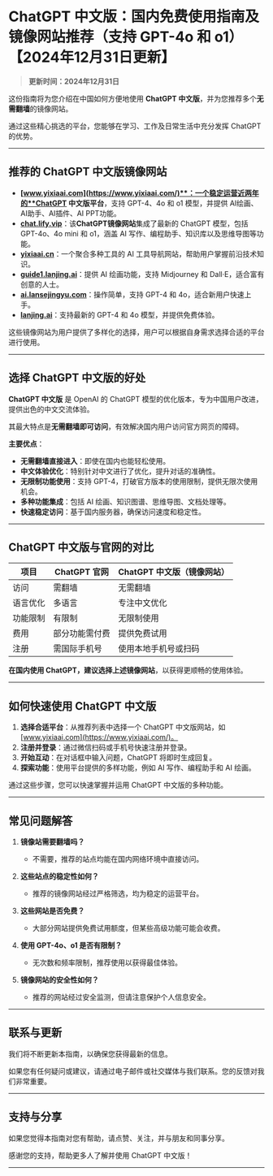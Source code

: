 # ChatGPT 中文版：国内免费使用指南及镜像网站推荐（支持 GPT-4o 和 o1）【2024年12月31日更新】

> **更新时间：2024年12月31日** 

这份指南将为您介绍在中国如何方便地使用 **ChatGPT 中文版**，并为您推荐多个**无需翻墙**的镜像网站。

通过这些精心挑选的平台，您能够在学习、工作及日常生活中充分发挥 ChatGPT 的优势。

---

## 推荐的 ChatGPT 中文版镜像网站

- **[www.yixiaai.com](https://www.yixiaai.com/)**：一个稳定运营近两年的**ChatGPT 中文版平台**，支持 GPT-4、4o 和 o1 模型，并提供 AI绘画、AI助手、AI插件、AI PPT功能。
- **[chat.lify.vip](https://chat.lify.vip/)**：该**ChatGPT镜像网站**集成了最新的 ChatGPT 模型，包括 GPT-4o、4o mini 和 o1，涵盖 AI 写作、编程助手、知识库以及思维导图等功能。
- **[yixiaai.cn](https://yixiaai.cn/)**：一个聚合多种工具的 AI 工具导航网站，帮助用户掌握前沿技术知识。
- **[guide1.lanjing.ai](https://guide1.lanjing.ai/)**：提供 AI 绘画功能，支持 Midjourney 和 Dall·E，适合富有创意的人士。
- **[ai.lansejingyu.com](https://ai.lansejingyu.com/)**：操作简单，支持 GPT-4 和 4o，适合新用户快速上手。
- **[lanjing.ai](https://lanjing.ai/)**：支持最新的 GPT-4 和 4o 模型，并提供免费体验。

这些镜像网站为用户提供了多样化的选择，用户可以根据自身需求选择合适的平台进行使用。

---

## 选择 ChatGPT 中文版的好处

**ChatGPT 中文版** 是 OpenAI 的 ChatGPT 模型的优化版本，专为中国用户改进，提供出色的中文交流体验。

其最大特点是**无需翻墙即可访问**，有效解决国内用户访问官方网页的障碍。

**主要优点**：

- **无需翻墙直接进入**：即使在国内也能轻松使用。
- **中文体验优化**：特别针对中文进行了优化，提升对话的准确性。
- **无限制功能使用**：支持 GPT-4，打破官方版本的使用限制，提供无限次使用机会。
- **多种功能集成**：包括 AI 绘画、知识图谱、思维导图、文档处理等。
- **快速稳定访问**：基于国内服务器，确保访问速度和稳定性。

---

## ChatGPT 中文版与官网的对比

| 项目 | ChatGPT 官网 | ChatGPT 中文版（镜像网站） |
|------|--------------|----------------------------|
| 访问 | 需翻墙 | 无需翻墙 |
| 语言优化 | 多语言 | 专注中文优化 |
| 功能限制 | 有限制 | 无限制使用 |
| 费用 | 部分功能需付费 | 提供免费试用 |
| 注册 | 需国际手机号 | 使用本地手机号或扫码 |

**在国内使用 ChatGPT，建议选择上述镜像网站**，以获得更顺畅的使用体验。

---

## 如何快速使用 ChatGPT 中文版

1. **选择合适平台**：从推荐列表中选择一个 ChatGPT 中文版网站，如 [www.yixiaai.com](https://www.yixiaai.com/)。
2. **注册并登录**：通过微信扫码或手机号快速注册并登录。
3. **开始互动**：在对话框中输入问题，ChatGPT 将即时生成回复。
4. **探索功能**：使用平台提供的多样功能，例如 AI 写作、编程助手和 AI 绘画。

通过这些步骤，您可以快速掌握并运用 ChatGPT 中文版的多种功能。

---

## 常见问题解答

1. **镜像站需要翻墙吗？**
   - 不需要，推荐的站点均能在国内网络环境中直接访问。

2. **这些站点的稳定性如何？**
   - 推荐的镜像网站经过严格筛选，均为稳定的运营平台。

3. **这些网站是否免费？**
   - 大部分网站提供免费试用额度，但某些高级功能可能会收费。

4. **使用 GPT-4o、o1 是否有限制？**
   - 无次数和频率限制，推荐使用以获得最佳体验。

5. **镜像网站的安全性如何？**
   - 推荐的网站经过安全监测，但请注意保护个人信息安全。

---

## 联系与更新

我们将不断更新本指南，以确保您获得最新的信息。

如果您有任何疑问或建议，请通过电子邮件或社交媒体与我们联系。您的反馈对我们非常重要。

---

## 支持与分享

如果您觉得本指南对您有帮助，请点赞、关注，并与朋友和同事分享。

感谢您的支持，帮助更多人了解并使用 ChatGPT 中文版！

---
